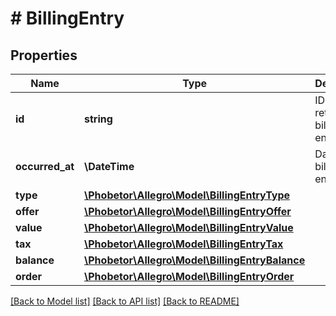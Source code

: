 # # BillingEntry

## Properties

Name | Type | Description | Notes
------------ | ------------- | ------------- | -------------
**id** | **string** | ID of the returned billing entry. | [optional]
**occurred_at** | **\DateTime** | Date of billing entry. | [optional]
**type** | [**\Phobetor\Allegro\Model\BillingEntryType**](BillingEntryType.md) |  | [optional]
**offer** | [**\Phobetor\Allegro\Model\BillingEntryOffer**](BillingEntryOffer.md) |  | [optional]
**value** | [**\Phobetor\Allegro\Model\BillingEntryValue**](BillingEntryValue.md) |  | [optional]
**tax** | [**\Phobetor\Allegro\Model\BillingEntryTax**](BillingEntryTax.md) |  | [optional]
**balance** | [**\Phobetor\Allegro\Model\BillingEntryBalance**](BillingEntryBalance.md) |  | [optional]
**order** | [**\Phobetor\Allegro\Model\BillingEntryOrder**](BillingEntryOrder.md) |  | [optional]

[[Back to Model list]](../../README.md#models) [[Back to API list]](../../README.md#endpoints) [[Back to README]](../../README.md)
